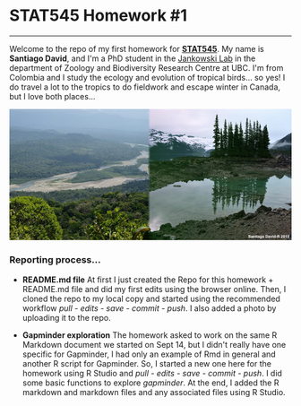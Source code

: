 # STAT545 Homework #1
--------------------------------

Welcome to the repo of my first homework for [**STAT545**](http://stat545.com). My name is **Santiago David**, and I'm a PhD student in the [Jankowski Lab](http://www.zoology.ubc.ca/~jankowsk/) in the department of Zoology and Biodiversity Research Centre at UBC. I'm from Colombia and I study the ecology and evolution of tropical birds... so yes! I do travel a lot to the tropics to do fieldwork and escape winter in Canada, but I love both places...

![](Photo1SD.jpg)



### Reporting process...

- **README.md file** At first I just created the Repo for this homework + README.md file and did my first edits using the browser online. Then, I cloned the repo to my local copy and started using the recommended workflow *pull - edits - save - commit - push*. I also added a photo by uploading it to the repo.

- **Gapminder exploration** The homework asked to work on the same R Markdown document we started on Sept 14, but I didn't really have one specific for Gapminder, I had only an example of Rmd in general and another R script for Gapminder. So, I started a new one here for the homework using R Studio and *pull - edits - save - commit - push*. I did some basic functions to explore *gapminder*. At the end, I added the R markdown and markdown files and any associated files using R Studio.












